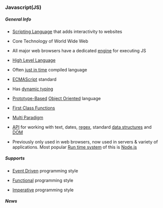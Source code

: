 ### Javascript(JS)

##### General Info
- [Scripting Language](../../Terms/scripting_language.md) that adds interactivity to websites

- Core Technology of World Wide Web

- All major web browsers have a dedicated [engine](../../Terms/engine.md) for executing JS

- [High Level Language](../../Terms/high_level_language.md)

- Often [just in time](../../Terms/just_in_time.md) compiled language

- [ECMAScript](../../Terms/ecma_script.md) standard

- Has [dynamic typing](../../Terms/dynamic_typing.md)

- [Prototype-Based](../../Terms/prototype_based.md) [Object Oriented](../../Terms/object_oriented.md) language

- [First Class Functions](../../Terms/first_class_function.md)

- [Multi Paradigm](../../Terms/multi_paradigm.md)

- [API](../../Terms/api.md) for working with text, dates, [regex](../../Terms/regex.md), standard [data structures](../../Terms/data_structures.md) and [DOM](../../Terms/dom.md)

- Previously only used in web browsers, now used in servers & variety of applications. Most popular [Run time system](../../Terms/run_time_system.md) of this is [Node.js](../../Terms/node.md)


##### Supports
- [Event Driven](../../Terms/event_driven.md) programming style

- [Functional](../../Terms/functional.md) programming style

- [Imperative](../../Terms/imperative.md) programming style


##### News